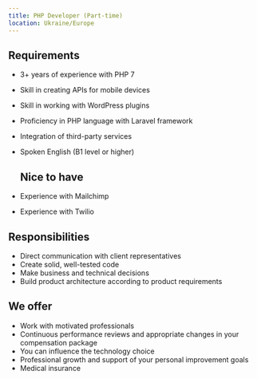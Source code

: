 ```yaml
---
title: PHP Developer (Part-time)
location: Ukraine/Europe
---
```

##    Requirements

* 3+ years of experience with PHP 7
* Skill in creating APIs for mobile devices
* Skill in working with WordPress plugins
* Proficiency in PHP language with Laravel framework
* Integration of third-party services
* Spoken English (B1 level or higher)

  ## Nice to have
* Experience with Mailchimp
* Experience with Twilio

##    Responsibilities

* Direct communication with client representatives
* Create solid, well-tested code
* Make business and technical decisions
* Build product architecture according to product requirements

## We offer

* Work with motivated professionals
* Continuous performance reviews and appropriate changes in your compensation package
* You can influence the technology choice
* Professional growth and support of your personal improvement goals
* Medical insurance